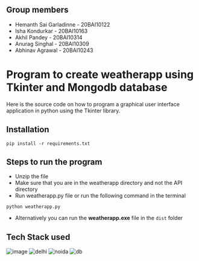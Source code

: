 ## Group members
- Hemanth Sai Garladinne - 20BAI10122
- Isha Kondurkar - 20BAI10163
- Akhil Pandey - 20BAI10314
- Anurag Singhal - 20BAI10309
- Abhinav Agrawal - 20BAI10243 

# Program to create weatherapp using Tkinter and Mongodb database
Here is the source code on how to program a graphical user interface application in python using the Tkinter library.

## Installation
```(python)
pip install -r requirements.txt
```

## Steps to run the program
- Unzip the file
- Make sure that you are in the weatherapp directory and not the API directory
- Run weatherapp.py file  or run the following command in the terminal
```(python)
python weatherapp.py
```
- Alternatively you can run the **weatherapp.exe** file in the `dist` folder

## Tech Stack used
![image](https://img.shields.io/badge/Python-3776AB?style=for-the-badge&logo=python&logoColor=white)
![delhi](./API/static/design.jpeg)
![noida](./API/static/noida.jpg)
![db](./API/static/db.jpeg)